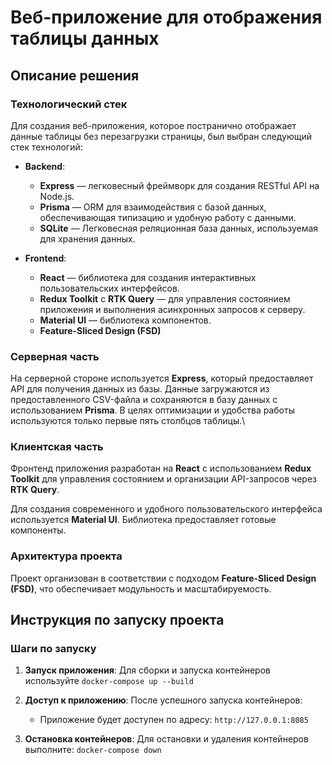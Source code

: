 # Веб-приложение для отображения таблицы данных

## Описание решения

### Технологический стек

Для создания веб-приложения, которое постранично отображает данные таблицы без перезагрузки страницы, был выбран следующий стек технологий:

- **Backend**: 
  - **Express** — легковесный фреймворк для создания RESTful API на Node.js.
  - **Prisma** — ORM для взаимодействия с базой данных, обеспечивающая типизацию и удобную работу с данными.
  - **SQLite** — Легковесная реляционная база данных, используемая для хранения данных.
  
- **Frontend**: 
  - **React** — библиотека для создания интерактивных пользовательских интерфейсов.
  - **Redux Toolkit** с **RTK Query** — для управления состоянием приложения и выполнения асинхронных запросов к серверу.
  - **Material UI** — библиотека компонентов.
  - **Feature-Sliced Design (FSD)** 

### Серверная часть

На серверной стороне используется **Express**, который предоставляет API для получения данных из базы. Данные загружаются из предоставленного CSV-файла и сохраняются в базу данных с использованием **Prisma**. В целях оптимизации и удобства работы используются только первые пять столбцов таблицы.\

### Клиентская часть

Фронтенд приложения разработан на **React** с использованием **Redux Toolkit** для управления состоянием и организации API-запросов через **RTK Query**.

Для создания современного и удобного пользовательского интерфейса используется **Material UI**. Библиотека предоставляет готовые компоненты.

### Архитектура проекта

Проект организован в соответствии с подходом **Feature-Sliced Design (FSD)**, что обеспечивает модульность и масштабируемость.

## Инструкция по запуску проекта

### Шаги по запуску

1. **Запуск приложения**:
    Для сборки и запуска контейнеров используйте `docker-compose up --build`

2. **Доступ к приложению**:
    После успешного запуска контейнеров:
    - Приложение будет доступен по адресу: `http://127.0.0.1:8085`

3. **Остановка контейнеров**:
    Для остановки и удаления контейнеров выполните: `docker-compose down`
